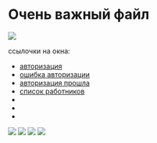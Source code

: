 <h1>Очень важный файл</h1>
<img src="https://c.tenor.com/k1wbOgEPazIAAAAd/the-rock-sus-meme-the-rock-sus.gif">
<p>ссылочки на окна:</p>
<ul>
  <li><a href="#link-auth">авторизация</a></li>
  <li><a href="#link-auth-fail">ошибка авторизации</a></li>
  <li><a href="#link-auth-success">авторизация прошла</a></li>
  <li><a href="#link-">список работников</a></li>
  <li><a href="#link-"></a></li>
  <li><a href="#link-"></a></li>
  <li><a href="#link-"></a></li>
</ul>

<img id="link-auth" src="https://user-images.githubusercontent.com/81183605/155681894-00b724f5-87e3-40c4-9a41-064514f59f17.png">
<img id="link-auth-fail" src="https://user-images.githubusercontent.com/81183605/155686307-f164282e-af54-45a8-81bf-28583ff910bc.png">
<img id="link-auth-success" src="https://user-images.githubusercontent.com/81183605/155686469-112dce11-c95a-4932-88db-4e546bbdb34e.png">
<img id="link-" src="https://user-images.githubusercontent.com/81183605/155686653-3b20d4e0-563e-41e4-8652-61dfa022ccb1.png">
<img id="link-" src="">
<img id="link-" src="">
<img id="link-" src="">
<img id="link-" src="">
<img id="link-" src="">
<img id="link-" src="">
<img id="link-" src="">


